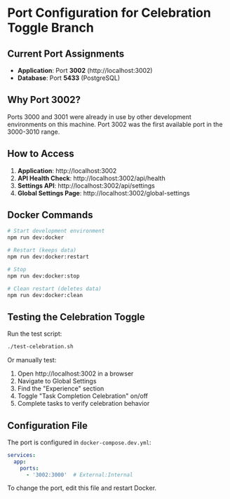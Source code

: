 # Port Configuration for Celebration Toggle Branch

## Current Port Assignments

- **Application**: Port **3002** (http://localhost:3002)
- **Database**: Port **5433** (PostgreSQL)

## Why Port 3002?

Ports 3000 and 3001 were already in use by other development environments on this machine. Port 3002 was the first available port in the 3000-3010 range.

## How to Access

1. **Application**: http://localhost:3002
2. **API Health Check**: http://localhost:3002/api/health
3. **Settings API**: http://localhost:3002/api/settings
4. **Global Settings Page**: http://localhost:3002/global-settings

## Docker Commands

```bash
# Start development environment
npm run dev:docker

# Restart (keeps data)
npm run dev:docker:restart

# Stop
npm run dev:docker:stop

# Clean restart (deletes data)
npm run dev:docker:clean
```

## Testing the Celebration Toggle

Run the test script:
```bash
./test-celebration.sh
```

Or manually test:
1. Open http://localhost:3002 in a browser
2. Navigate to Global Settings
3. Find the "Experience" section
4. Toggle "Task Completion Celebration" on/off
5. Complete tasks to verify celebration behavior

## Configuration File

The port is configured in `docker-compose.dev.yml`:
```yaml
services:
  app:
    ports:
      - '3002:3000'  # External:Internal
```

To change the port, edit this file and restart Docker.